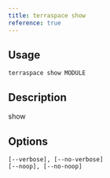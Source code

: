 ```yaml
---
title: terraspace show
reference: true
---
```


## Usage

    terraspace show MODULE

## Description

show


## Options

```
[--verbose], [--no-verbose]  
[--noop], [--no-noop]        
```

